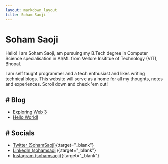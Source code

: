 ```yaml
---
layout: markdown_layout
title: Soham Saoji
---
```


# Soham Saoji

Hello! I am Soham Saoji, am pursuing my B.Tech degree in Computer Science specialisation in AI/ML from Vellore Insititue of Technology (VIT), Bhopal.

I am self taught programmer and a tech enthusiast and likes writing technical blogs. This website will serve as a home for all my thoughts, notes and experiences. Scroll down and check 'em out!

## # Blog
- [Exploring Web 3](https://sohamsaoji.github.io/blog/exploring-web3)
- [Hello World!](https://sohamsaoji.github.io/blog/hello-world)

## # Socials
- [Twitter (SohamSaoji)](https://twitter.com/SohamSaoji){:target="_blank"}
- [LinkedIn (sohamsaoji)](https://www.linkedin.com/in/sohamsaoji/){:target="_blank"}
- [Instagram (sohamsaoji)](https://www.instagram.com/sohamsaoji){:target="_blank"}
